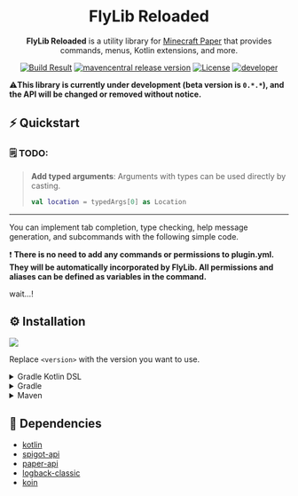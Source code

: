 <h1 align="center">FlyLib Reloaded</h1>

<p align="center"><b>FlyLib Reloaded</b> is a utility library for <a href="https://papermc.io">Minecraft Paper</a> that provides commands, menus, Kotlin extensions, and more.</p>

<div align="center">
    <a href="https://github.com/TeamKun/flylib-reloaded"><img src="https://img.shields.io/github/workflow/status/TeamKun/flylib-reloaded/Build?style=flat-square" alt="Build Result"></a>
    <a href="https://github.com/TeamKun/flylib-reloaded"><img src="https://img.shields.io/maven-central/v/dev.kotx/flylib-reloaded?color=blueviolet&label=version&style=flat-square" alt="mavencentral release version"></a>
    <a href="https://opensource.org/licenses/mit-license.php"><img src="https://img.shields.io/static/v1?label=license&message=MIT&style=flat-square&color=blue" alt="License"></a>
    <a href="https://twitter.com/kotx__"><img src="https://img.shields.io/static/v1?label=developer&message=kotx__&style=flat-square&color=orange" alt="developer"></a>
</div>

⚠️**This library is currently under development (beta version is `0.*.*`), and the API will be changed or removed without notice.**

## ⚡ Quickstart

### 🗒️ TODO:

> **Add typed arguments**: Arguments with types can be used directly by casting.
> ```kotlin
> val location = typedArgs[0] as Location
> ```

---

You can implement tab completion, type checking, help message generation, and subcommands with the following simple code.

❗ **There is no need to add any commands or permissions to plugin.yml. They will be automatically incorporated by FlyLib. All permissions and aliases can be defined as variables in
the command.**

wait...!

## ⚙️ Installation

[![](https://img.shields.io/maven-central/v/dev.kotx/flylib-reloaded?color=blueviolet&label=version&style=flat-square)](https://github.com/TeamKun/flylib-reloaded)

Replace `<version>` with the version you want to use.

<details>
<summary>Gradle Kotlin DSL</summary>
<div>

Please add the following configs to your `build.gradle.kts`.  
Use the `shadowJar` task when building plugins (generating jars to put in plugins/).

```kotlin
plugins {
    id("com.github.johnrengelman.shadow") version "6.0.0"
}
```
```kotlin
dependencies {
    implementation("dev.kotx:flylib-reloaded:<version>")
}
```

The following code is a configuration of shadowJar that combines all dependencies into one jar.  
It relocates all classes under the project's groupId to avoid conflicts that can occur when multiple plugins using different versions of flylib are deployed to the server.  

By setting the following, the contents of the jar file will look like this
[![](https://cdn.kotx.dev/idea64_2021-06-14%2022-38-27.png)]()

```kotlin
import com.github.jengelman.gradle.plugins.shadow.tasks.ConfigureShadowRelocation

<..some gradle configurations..>

val relocateShadow by tasks.registering(ConfigureShadowRelocation::class) {
    target = tasks.shadowJar.get()
    prefix = project.group.toString()
}

tasks.shadowJar {
    dependsOn(relocateShadow)
}
```

</div>
</details>

<details>
<summary>Gradle</summary>
<div>

```groovy
plugins {
    id "com.github.johnrengelman.shadow" version "6.0.0"
}
```
```groovy
dependencies {
    implementation "dev.kotx:flylib-reloaded:0.1.22"
}
```

The following code is a configuration of shadowJar that combines all dependencies into one jar.  
It relocates all classes under the project's groupId to avoid conflicts that can occur when multiple plugins using different versions of flylib are deployed to the server.

By setting the following, the contents of the jar file will look like this
[![](https://cdn.kotx.dev/idea64_2021-06-14%2022-38-27.png)]()

```groovy
import com.github.jengelman.gradle.plugins.shadow.tasks.ConfigureShadowRelocation

<..some gradle configurations..>

task relocateShadow(type: ConfigureShadowRelocation) {
    target = tasks.shadowJar
    prefix = project.group
}

tasks.shadowJar.dependsOn tasks.relocateShadow
```

</div>
</details>

<details>
<summary>Maven</summary>
<div>

wait...!

</div>
</details>

## 📝 Dependencies

- [kotlin](https://github.com/JetBrains/kotlin)
- [spigot-api](https://github.com/SpigotMC/Spigot-API)
- [paper-api](https://github.com/PaperMC/Paper)
- [logback-classic](http://logback.qos.ch)
- [koin](https://github.com/InsertKoinIO/koin)
